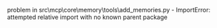 problem in src\mcp\core\memory\tools\add_memories.py - ImportError: attempted relative import with no known parent package
